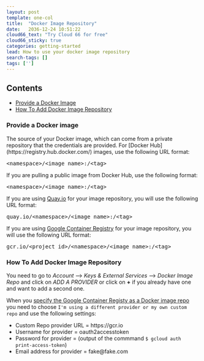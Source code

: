 ```yaml
---
layout: post
template: one-col
title:  "Docker Image Repository"
date:   2036-12-24 10:51:22
cloud66_text: "Try Cloud 66 for free"
cloud66_sticky: true
categories: getting-started
lead: How to use your docker image repository
search-tags: []
tags: ['']
---
```


<h2>Contents</h2>
<ul class="page-toc">
  <li><a href="#image">Provide a Docker Image</a></li>
  <li><a href="#add_docker_image_repo">How To Add Docker Image Repository</a></li>      
</ul>

<h3 id="image">Provide a Docker image</h3>
The source of your Docker image, which can come from a private repository that the credentials are provided. For [Docker Hub](https://registry.hub.docker.com/) images, use the following URL format:

<pre class="prettyprint">
&lt;namespace&gt;/&lt;image_name&gt;:/&lt;tag&gt;
</pre>

If you are pulling a public image from Docker Hub, use the following format:

<pre class="prettyprint">
&lt;namespace&gt;/&lt;image_name&gt;:/&lt;tag&gt;
</pre>

If you are using [Quay.io](https://quay.io/) for your image repository, you will use the following URL format:

<pre class="prettyprint">
quay.io/&lt;namespace&gt;/&lt;image_name&gt;:/&lt;tag&gt;
</pre>
If you are using [Google Container Registry](https://cloud.google.com/container-registry/docs/) for your image repository, you will use the following URL format:

<pre class="prettyprint">
gcr.io/&lt;project_id&gt;/&lt;namespace&gt;/&lt;image_name&gt;:/&lt;tag&gt;
</pre>


<h3 id="add_docker_image_repo">How To Add Docker Image Repository</h3>

You need to go to _Account_ --> _Keys & External Services_ --> _Docker Image Repo_  and click on _ADD A PROVIDER_ or click on __+__ if you already have one and want to add a second one.

When you [specify the Google Container Registy as a Docker image repo](https://app.cloud66.com/image_repositories) you need to  choose <code>I'm using a different provider or my own custom repo</code> and use the following settings:
<ul>
<li>Custom Repo provider URL = https://gcr.io</li>
<li>Username for provider = oauth2accesstoken</li>
<li>Password for provider = (output of the commmand <code>$ gcloud auth print-access-token</code>)</li>
<li>Email address for provider = fake@fake.com</li>
</ul>
